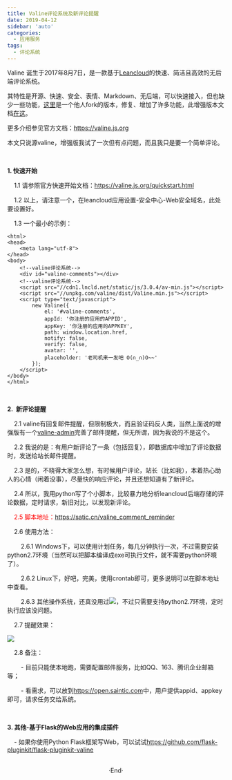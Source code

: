 ```yaml
---
title: Valine评论系统及新评论提醒
date: 2019-04-12
sidebar: 'auto'
categories:
  - 应用服务
tags:
  - 评论系统
---
```


<p></p><p></p><p></p><p></p><p>Valine 诞生于2017年8月7日，是一款基于<a href="https://leancloud.cn/" target="_blank">Leancloud</a>的快速、简洁且高效的无后端评论系统。</p><p>其特性是开源、快速、安全、表情、Markdown、无后端，可以快速接入，但也缺少一些功能，<a href="https://github.com/DesertsP/Valine" target="_blank">这里</a>是一个他人fork的版本，修复、增加了许多功能，此增强版本文档<a href="https://deserts.io/diy-a-comment-system/" target="_blank">在这</a>。</p><p>更多介绍参见官方文档：<a href="https://valine.js.org/" style="background-color: rgb(255, 255, 255);">https://valine.js.org</a></p><p>本文只说源valine，增强版我试了一次但有点问题，而且我只是要一个简单评论。</p><p><br></p><p><b>1. 快速开始</b></p><p>&nbsp; &nbsp; 1.1 请参照官方快速开始文档：<a href="https://valine.js.org/quickstart.html" style="background-color: rgb(255, 255, 255);">https://valine.js.org/quickstart.html</a></p><p>&nbsp; &nbsp; 1.2 以上，请注意一个，在leancloud应用设置-安全中心-Web安全域名，此处要设置好。</p><p>&nbsp; &nbsp; 1.3 一个最小的示例：</p><pre style="max-width: 100%;"><code class="html hljs xml" codemark="1"><span class="hljs-tag">&lt;<span class="hljs-name">html</span>&gt;</span>
<span class="hljs-tag">&lt;<span class="hljs-name">head</span>&gt;</span>
    <span class="hljs-tag">&lt;<span class="hljs-name">meta</span> <span class="hljs-attr">lang</span>=<span class="hljs-string">"utf-8"</span>&gt;</span>
<span class="hljs-tag">&lt;/<span class="hljs-name">head</span>&gt;</span>
<span class="hljs-tag">&lt;<span class="hljs-name">body</span>&gt;</span>
    <span class="hljs-comment">&lt;!--valine评论系统--&gt;</span>
    <span class="hljs-tag">&lt;<span class="hljs-name">div</span> <span class="hljs-attr">id</span>=<span class="hljs-string">"valine-comments"</span>&gt;</span><span class="hljs-tag">&lt;/<span class="hljs-name">div</span>&gt;</span>
    <span class="hljs-comment">&lt;!--valine评论系统--&gt;</span>
    <span class="hljs-tag">&lt;<span class="hljs-name">script</span> <span class="hljs-attr">src</span>=<span class="hljs-string">"//cdn1.lncld.net/static/js/3.0.4/av-min.js"</span>&gt;</span><span class="undefined"></span><span class="hljs-tag">&lt;/<span class="hljs-name">script</span>&gt;</span>
    <span class="hljs-tag">&lt;<span class="hljs-name">script</span> <span class="hljs-attr">src</span>=<span class="hljs-string">"//unpkg.com/valine/dist/Valine.min.js"</span>&gt;</span><span class="undefined"></span><span class="hljs-tag">&lt;/<span class="hljs-name">script</span>&gt;</span>
    <span class="hljs-tag">&lt;<span class="hljs-name">script</span> <span class="hljs-attr">type</span>=<span class="hljs-string">"text/javascript"</span>&gt;</span><span class="javascript">
        <span class="hljs-keyword">new</span> Valine({
            el: <span class="hljs-string">'#valine-comments'</span>,
            appId: <span class="hljs-string">'你注册的应用的APPID'</span>,
            appKey: <span class="hljs-string">'你注册的应用的APPKEY'</span>,
            path: <span class="hljs-built_in">window</span>.location.href,
            notify: <span class="hljs-literal">false</span>,
            verify: <span class="hljs-literal">false</span>,
            avatar: <span class="hljs-string">''</span>,
            placeholder: <span class="hljs-string">'老司机来一发吧 O(∩_∩)O~~'</span>
        });
    </span><span class="hljs-tag">&lt;/<span class="hljs-name">script</span>&gt;</span>
<span class="hljs-tag">&lt;/<span class="hljs-name">body</span>&gt;</span>
<span class="hljs-tag">&lt;/<span class="hljs-name">html</span>&gt;</span></code></pre><p><b><br></b></p><p><b>2.&nbsp; 新评论提醒<br></b></p><p>&nbsp; &nbsp; 2.1 valine有回复邮件提醒，但限制极大，而且验证码反人类，当然上面说的增强版有一个<a href="https://github.com/DesertsP/Valine-Admin" target="_blank">valine-admin</a>完善了邮件提醒，但无所谓，因为我说的不是这个。</p><p>&nbsp; &nbsp; 2.2 我说的是：有用户新评论了一条（包括回复），即数据库中增加了评论数据时，发送给站长邮件提醒。</p><p>&nbsp; &nbsp; 2.3 是的，不晓得大家怎么想，有时候用户评论，站长（比如我），本着热心助人的心情（闲着没事），尽量快的响应评论，并且还想知道有了新评论。</p><p>&nbsp; &nbsp; 2.4 所以，我用python写了个小脚本，比较暴力地分析leancloud后端存储的评论数据，定时请求，新旧对比，以发现新评论。</p><p><font color="#ff0000">&nbsp; &nbsp; 2.5 脚本地址：<a href="https://satic.cn/valine_comment_reminder" target="_blank" style="background-color: rgb(255, 255, 255);">https://satic.cn/valine_comment_reminder</a></font></p><p>&nbsp; &nbsp; 2.6 使用方法：</p><p>&nbsp; &nbsp; &nbsp; &nbsp; 2.6.1 Windows下，可以使用计划任务，每几分钟执行一次，不过需要安装python2.7环境（当然可以把脚本编译成exe可执行文件，就不需要python环境了）。</p><p>&nbsp; &nbsp; &nbsp; &nbsp; 2.6.2 Linux下，好吧，完美，使用crontab即可，更多说明可以在脚本地址中查看。</p><p>&nbsp; &nbsp; &nbsp; &nbsp; 2.6.3 其他操作系统，还真没用过<img src="http://img.t.sinajs.cn/t35/style/images/common/face/ext/normal/15/j_thumb.gif">，不过只需要支持python2.7环境，定时执行应该没问题。</p><p>&nbsp; &nbsp; 2.7 提醒效果：</p><p><img src="https://github.com/staugur/scripts/raw/master/valine_comment_reminder/valine_comment_reminder.png" style="max-width: 100%;"></p><p>&nbsp; &nbsp; 2.8 备注：</p><p>&nbsp; &nbsp; &nbsp; &nbsp; - 目前只能使本地跑，需要配置邮件服务，比如QQ、163、腾讯企业邮箱等；</p><p>&nbsp; &nbsp; &nbsp; &nbsp; - 看需求，可以放到<a href="https://open.saintic.com" target="_blank">https://open.saintic.com</a>中，用户提供appid、appkey即可，请求任务交给系统。</p><p><br></p><p><b>3. 其他-基于Flask的Web应用的集成插件</b></p><p>&nbsp; &nbsp; - 如果你使用Python Flask框架写Web，可以试试<a href="https://github.com/flask-pluginkit/flask-pluginkit-valine" style="background-color: rgb(255, 255, 255);">https://github.com/flask-pluginkit/flask-pluginkit-valine</a></p>

<br>

<center>  ·End·  </center>
